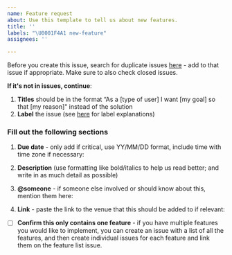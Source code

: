 ```yaml
---
name: Feature request
about: Use this template to tell us about new features.
title: ''
labels: "\U0001F4A1 new-feature"
assignees: ''

---
```


Before you create this issue, search for duplicate issues [here](https://github.com/sparkletown/internal-sparkle-issues/) - add to that issue if appropriate. Make sure to also check closed issues.

**If it's not in issues, continue**:

1. **Titles** should be in the format “As a [type of user] I want [my goal] so that [my reason]" instead of the solution 
2. **Label** the issue (see [here](https://github.com/sparkletown/internal-sparkle-issues/labels) for label explanations)

### Fill out the following sections

1. **Due date** - only add if critical, use YY/MM/DD format, include time with time zone if necessary: 
2. **Description** (use formatting like bold/italics to help us read better; and write in as much detail as possible)

3. **@someone** - if someone else involved or should know about this, mention them here: 
4. **Link** - paste the link to the venue that this should be added to if relevant: 

- [ ]  **Confirm this only contains one feature** - if you have multiple features you would like to implement, you can create an issue with a list of all the features, and then create individual issues for each feature and link them on the feature list issue.

